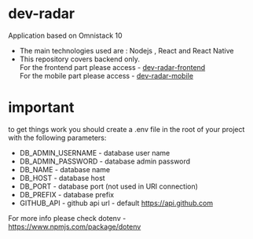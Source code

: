 # dev-radar
Application based on Omnistack 10 

- The main technologies used are : Nodejs , React and React Native
- This repository covers backend only. 
  <br> For the frontend part please access - [dev-radar-frontend](https://github.com/mgiatti/dev-radar-frontend)
  <br> For the mobile part please access - [dev-radar-mobile](https://github.com/mgiatti/dev-radar-mobile)

# important
to get things work you should create a .env file in the root of your project with the following parameters:

- DB_ADMIN_USERNAME - database user name
- DB_ADMIN_PASSWORD - database admin password
- DB_NAME - database name
- DB_HOST - database host
- DB_PORT - database port (not used in URI connection)
- DB_PREFIX - database prefix
- GITHUB_API - github api url - default https://api.github.com

For more info please check dotenv - https://www.npmjs.com/package/dotenv
